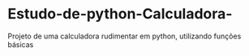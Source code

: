 # Estudo-de-python-Calculadora-
Projeto de uma calculadora rudimentar em python, utilizando funções básicas 
